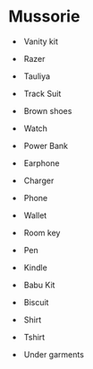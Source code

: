 # Mussorie

-  Vanity kit

-  Razer

-  Tauliya

-  Track Suit 

-  Brown shoes

-  Watch

-  Power Bank

-  Earphone 

-  Charger

-  Phone

-  Wallet

-  Room key

-  Pen

-  Kindle

-  Babu Kit

-  Biscuit

-  Shirt

-  Tshirt

-  Under garments